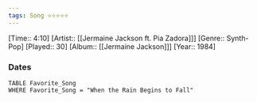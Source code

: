 ```yaml
---
tags: Song ⭐⭐⭐⭐⭐ 
---
```

[Time:: 4:10]
[Artist:: [[Jermaine Jackson ft. Pia Zadora]]]
[Genre:: Synth-Pop]
[Played:: 30]
[Album:: [[Jermaine Jackson]]]
[Year:: 1984]
### Dates
````dataview
TABLE Favorite_Song
WHERE Favorite_Song = "When the Rain Begins to Fall"
````